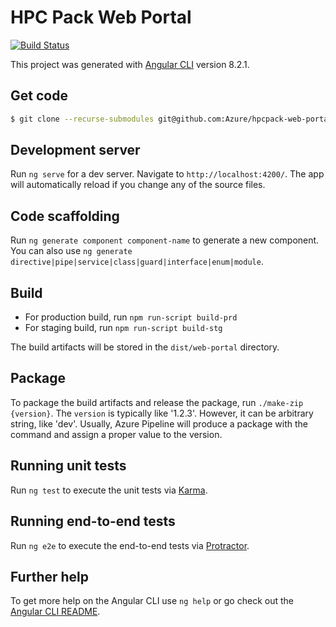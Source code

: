 # HPC Pack Web Portal

[![Build Status](https://dev.azure.com/leizhan/hpcpack-web-portal-azure/_apis/build/status/Azure.hpcpack-web-portal?branchName=master)](https://dev.azure.com/leizhan/hpcpack-web-portal-azure/_build/latest?definitionId=7&branchName=master)

This project was generated with [Angular CLI](https://github.com/angular/angular-cli) version 8.2.1.
## Get code

```bash
$ git clone --recurse-submodules git@github.com:Azure/hpcpack-web-portal.git
```

## Development server

Run `ng serve` for a dev server. Navigate to `http://localhost:4200/`. The app will automatically reload if you change any of the source files.

## Code scaffolding

Run `ng generate component component-name` to generate a new component. You can also use `ng generate directive|pipe|service|class|guard|interface|enum|module`.

## Build

* For production build, run `npm run-script build-prd`
* For staging build, run `npm run-script build-stg`

The build artifacts will be stored in the `dist/web-portal` directory.

## Package

To package the build artifacts and release the package, run `./make-zip {version}`. The `version` is typically like '1.2.3'. However, it can be arbitrary string, like 'dev'. Usually, Azure Pipeline will produce a package with the command and assign a proper value to the version.

## Running unit tests

Run `ng test` to execute the unit tests via [Karma](https://karma-runner.github.io).

## Running end-to-end tests

Run `ng e2e` to execute the end-to-end tests via [Protractor](http://www.protractortest.org/).

## Further help

To get more help on the Angular CLI use `ng help` or go check out the [Angular CLI README](https://github.com/angular/angular-cli/blob/master/README.md).
